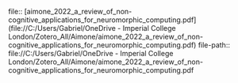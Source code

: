 file:: [aimone_2022_a_review_of_non-cognitive_applications_for_neuromorphic_computing.pdf](file://C:/Users/Gabriel/OneDrive - Imperial College London/Zotero_All/Aimone/aimone_2022_a_review_of_non-cognitive_applications_for_neuromorphic_computing.pdf)
file-path:: file://C:/Users/Gabriel/OneDrive - Imperial College London/Zotero_All/Aimone/aimone_2022_a_review_of_non-cognitive_applications_for_neuromorphic_computing.pdf
